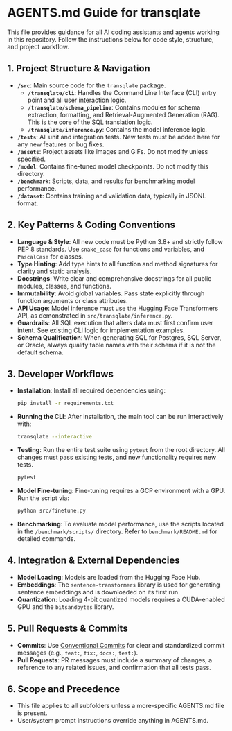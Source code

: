 # AGENTS.md Guide for transqlate

This file provides guidance for all AI coding assistants and agents working in this repository.
Follow the instructions below for code style, structure, and project workflow.

## 1. Project Structure & Navigation
- **`/src`**: Main source code for the `transqlate` package.
  - **`/transqlate/cli`**: Handles the Command Line Interface (CLI) entry point and all user interaction logic.
  - **`/transqlate/schema_pipeline`**: Contains modules for schema extraction, formatting, and Retrieval-Augmented Generation (RAG). This is the core of the SQL translation logic.
  - **`/transqlate/inference.py`**: Contains the model inference logic.
- **`/tests`**: All unit and integration tests. New tests must be added here for any new features or bug fixes.
- **`/assets`**: Project assets like images and GIFs. Do not modify unless specified.
- **`/model`**: Contains fine-tuned model checkpoints. Do not modify this directory.
- **`/benchmark`**: Scripts, data, and results for benchmarking model performance.
- **`/dataset`**: Contains training and validation data, typically in JSONL format.

## 2. Key Patterns & Coding Conventions
- **Language & Style**: All new code must be Python 3.8+ and strictly follow PEP 8 standards. Use `snake_case` for functions and variables, and `PascalCase` for classes.
- **Type Hinting**: Add type hints to all function and method signatures for clarity and static analysis.
- **Docstrings**: Write clear and comprehensive docstrings for all public modules, classes, and functions.
- **Immutability**: Avoid global variables. Pass state explicitly through function arguments or class attributes.
- **API Usage**: Model inference must use the Hugging Face Transformers API, as demonstrated in `src/transqlate/inference.py`.
- **Guardrails**: All SQL execution that alters data must first confirm user intent. See existing CLI logic for implementation examples.
- **Schema Qualification**: When generating SQL for Postgres, SQL Server, or Oracle, always qualify table names with their schema if it is not the default schema.

## 3. Developer Workflows
- **Installation**: Install all required dependencies using:
  ```bash
  pip install -r requirements.txt
  ```
- **Running the CLI**: After installation, the main tool can be run interactively with:
  ```bash
  transqlate --interactive
  ```
- **Testing**: Run the entire test suite using `pytest` from the root directory. All changes must pass existing tests, and new functionality requires new tests.
  ```bash
  pytest
  ```
- **Model Fine-tuning**: Fine-tuning requires a GCP environment with a GPU. Run the script via:
  ```bash
  python src/finetune.py
  ```
- **Benchmarking**: To evaluate model performance, use the scripts located in the `/benchmark/scripts/` directory. Refer to `benchmark/README.md` for detailed commands.

## 4. Integration & External Dependencies
- **Model Loading**: Models are loaded from the Hugging Face Hub.
- **Embeddings**: The `sentence-transformers` library is used for generating sentence embeddings and is downloaded on its first run.
- **Quantization**: Loading 4-bit quantized models requires a CUDA-enabled GPU and the `bitsandbytes` library.

## 5. Pull Requests & Commits
- **Commits**: Use [Conventional Commits](https://www.conventionalcommits.org/en/v1.0.0/) for clear and standardized commit messages (e.g., `feat:`, `fix:`, `docs:`, `test:`).
- **Pull Requests**: PR messages must include a summary of changes, a reference to any related issues, and confirmation that all tests pass.

## 6. Scope and Precedence
- This file applies to all subfolders unless a more-specific AGENTS.md file is present.
- User/system prompt instructions override anything in AGENTS.md.
